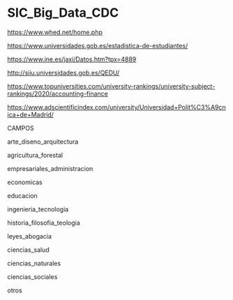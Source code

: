 # SIC_Big_Data_CDC
https://www.whed.net/home.php

https://www.universidades.gob.es/estadistica-de-estudiantes/

https://www.ine.es/jaxi/Datos.htm?tpx=4889

http://siiu.universidades.gob.es/QEDU/

https://www.topuniversities.com/university-rankings/university-subject-rankings/2020/accounting-finance

https://www.adscientificindex.com/university/Universidad+Polit%C3%A9cnica+de+Madrid/

CAMPOS

arte_diseno_arquitectura

agricultura_forestal

empresariales_administracion

economicas

educacion

ingenieria_tecnologia

historia_filosofia_teologia

leyes_abogacia

ciencias_salud

ciencias_naturales

ciencias_sociales

otros
